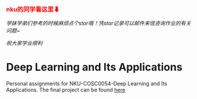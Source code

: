 ### <font color=#FF0000 >nku的同学看这里⬇</font>

*学妹学弟们参考的时候麻烦点个star哦！凭star记录可以邮件来信咨询作业的有关问题~*

*祝大家学业顺利*

# Deep Learning and Its Applications

Personal assignments for NKU-COSC0054-Deep Learning and Its Applications. The final project can be found [here](https://gitee.com/li-yuanzhi-1/tensorflow-final-homework)

